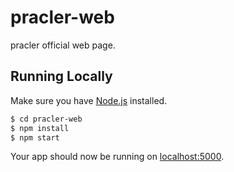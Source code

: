 # pracler-web

pracler official web page.

## Running Locally

Make sure you have [Node.js](http://nodejs.org/) installed.

```sh
$ cd pracler-web
$ npm install
$ npm start
```

Your app should now be running on [localhost:5000](http://localhost:5000/).
